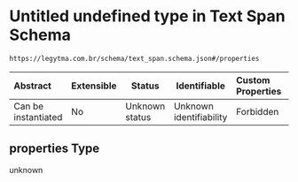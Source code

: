 # Untitled undefined type in Text Span Schema

```txt
https://legytma.com.br/schema/text_span.schema.json#/properties
```




| Abstract            | Extensible | Status         | Identifiable            | Custom Properties | Additional Properties | Access Restrictions | Defined In                                                                        |
| :------------------ | ---------- | -------------- | ----------------------- | :---------------- | --------------------- | ------------------- | --------------------------------------------------------------------------------- |
| Can be instantiated | No         | Unknown status | Unknown identifiability | Forbidden         | Allowed               | none                | [text_span.schema.json\*](../schema/text_span.schema.json) |

## properties Type

unknown
